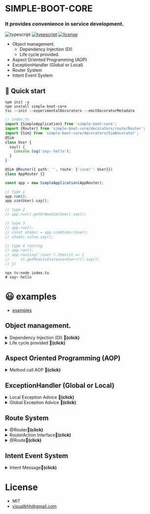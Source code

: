 SIMPLE-BOOT-CORE
===
### It provides convenience in service development.  
![typescript](https://img.shields.io/badge/-typescript-black?logo=typescript) [![typescript](https://img.shields.io/badge/-npm-black?logo=npm)](https://www.npmjs.com/package/simple-boot-core) [![license](https://img.shields.io/badge/license-MIT-green)](LICENSE.md)  

* Object management.
   * Dependency Injection (DI)
   * Life cycle provided.
* Aspect Oriented Programming (AOP)
* ExceptionHandler (Global or Local)
* Router System 
* Intent Event System


## 🚀 Quick start
```shell
npm init -y
npm install simple-boot-core
tsc --init --experimentalDecorators --emitDecoratorMetadata
```
```typescript
// index.ts
import {SimpleApplication} from 'simple-boot-core';
import {Router} from 'simple-boot-core/decorators/route/Router';
import {Sim} from 'simple-boot-core/decorators/SimDecorator';
@Sim
class User {
  say() {
    console.log('say~ hello');
  }
}

@Sim @Router({ path: '', route: {'/user': User}})
class AppRouter {}

const app = new SimpleApplication(AppRouter);

// type 1
app.run();
app.sim(User).say();

// type 2
// app.run().getOrNewSim(User).say();

// type 3
// app.run();
// const atomic = app.simAtomic(User);
// atomic.value.say();

// type 4 routing
// app.run();
// app.routing('/user').then(it => {
//     it.getModuleInstance<User>()?.say();
// })

```
```shell
npx ts-node index.ts
# say~ hello
```

# 😃 examples
- [examples](./examples)

## Object management.
<details>
  <summary>Dependency Injection (DI) <strong>🔻(click)</strong></summary>

## @Sim
Decorators must be declared to be managed.
```typescript
@Sim
class ProjectService {
  sum(x: number, y: number) {
    return x + y;
  }
}

@Sim
class User {

  constructor(private projectService: ProjectService) {
  }

  say() {
    console.log(`say~ hello: ${this.projectService.sum(5, 25)}`);
  }
}
// 💥 call say()
// say~ hello: 30
```
## SimConfig
```typescript
export enum Lifecycle {
  /**
   * The default registration scope, Each resolve will return the same instance (including resolves from child containers)
   */
  Singleton = 'Singleton',
  /**
   * a new instance will be created with each resolve
   */
  Transient = 'Transient'
}

export interface SimConfig {
  symbol?: Symbol | (Symbol[]);
  scheme?: string | (string[]);
  scope?: Lifecycle;
  autoStart?: boolean;  // auto start = auto new
  proxy?: ((ProxyHandler<any> | ConstructorType<any> | Function)) | (ProxyHandler<any> | ConstructorType<any> | Function)[];
  type?: (ConstructorType<any> | Function) | (ConstructorType<any> | Function)[];
  using?: (ConstructorType<any> | Function) | (ConstructorType<any> | Function)[];
}
@Sim({...config})
class test {}
```
</details>

<details>
  <summary>Life cycle provided <strong>🔻(click)</strong></summary>

## OnSimCreate interface
Sim Object created just one call
```typescript
@Sim
class User implements OnSimCreate {
  onSimCreate(): void {
    console.log('on Create')
  }
}
// output 💥
// on Create
```
</details>





## Aspect Oriented Programming (AOP)
<details>
  <summary>Method call AOP <strong>🔻(click)</strong></summary>

## @Before @After
```typescript
@Sim
class User {

  @Before({property: 'say'})
  sayBefore() {
    console.log('sayBefore')
  }

  @After({property: 'say'})
  sayAfter() {
    console.log('sayAfter')
  }

  say() {
    console.log(`say~ hello`);
  }
}
// 💥 call say()
// sayBefore
// say~ hello
// sayAfter
```
</details>



## ExceptionHandler (Global or Local)
<details>
  <summary>Local Exception Advice <strong>🔻(click)</strong></summary>

## @ExceptionHandler
```typescript
@Sim
class User {

  @ExceptionHandler()
  otherException(@Inject({situationType: ExceptionHandlerSituationType.ERROR_OBJECT}) e: any) {
    console.log(`otherException : ${e.message}`)
  }

  @ExceptionHandler({type: Error})
  errorTypeException(e: Error) {
    console.log(`errorTypeException : ${e.message}`)
  }

  say1() {
    console.log(`say~ hello`);
    throw {message: 'otherException'}
  }

  say2() {
    console.log(`say~ hello`);
    throw new Error('error');
  }

}

// 💥 call say1()
// say~ hello
// { message: 'otherException' }
// otherException : otherException

// 💥 call say2()
// say~ hello
// Error: error at ...
// errorTypeException : error

```
</details>
<details>
  <summary>Global Exception Advice <strong>🔻(click)</strong></summary>

```typescript
@Sim
class GlobalAdvice {
  @ExceptionHandler()
  otherException(@Inject({situationType: ExceptionHandlerSituationType.ERROR_OBJECT}) e: any) {
    console.log(`otherException : ${e.message}`)
  }

  @ExceptionHandler({type: Error})
  errorTypeException(e: Error) {
    console.log(`errorTypeException : ${e.message}`)
  }
}

@Sim
class User {
  say1() {
    console.log(`say~ hello`);
    throw {message: 'otherException'}
  }

  say2() {
    console.log(`say~ hello`);
    throw new Error('error');
  }

}
const option = new SimOption([GlobalAdvice])
new SimpleApplication(AppRouter, option).run().routing('/user').then(it => {
  it.getModuleInstance<User>()?.say1();
})
// 💥 call say1()
// say~ hello
// { message: 'otherException' }
// otherException : otherException

// 💥 call say2()
// say~ hello
// Error: error at ...
// errorTypeException : error

```
</details>



## Route System
<details>
  <summary>@Router<strong>🔻(click)</strong></summary>

```typescript
@Sim
@Router({
  path: '',
  route: {
    '/user': User
  }
})
class AppRouter {
}
```
</details>
<details>
  <summary>RouterAction Interface<strong>🔻(click)</strong></summary>

### route change call canActivate meehod

```typescript
@Sim
@Router({
  path: '',
  route: {
    '/user': User
  }
})
class AppRouter implements RouterAction {

  async canActivate(url: Intent, module: any) {
    console.log('--', url, module)
  }

}

const option = new SimOption([GlobalAdvice])
new SimpleApplication(AppRouter, option).run().routing('/user').then(it => {
  it.getModuleInstance<User>()?.say();
})
// output 💥
// -- Intent { uri: '/user', data: undefined, event: undefined } User { say: [Function (anonymous)], say2: [Function (anonymous)] }
// say~ hello

```
</details>


<details>
  <summary>@Route<strong>🔻(click)</strong></summary>  

```typescript
@Sim
@Router({
  path: ''
})
class AppRouter {
    
  @Route({path:'/user'})
  user1() {
    console.log('user say1~')
  }
  
  @Route({path:'/user'})
  user2() {
    console.log('user say2~')
  }
  
  @Route({path:'/user-props'})
  user2(props: string) {
    console.log('user propss', props)
  }
}

const option = new SimOption([GlobalAdvice])
new SimpleApplication(AppRouter, option).run().routing('/user').then(it => {
  it.propertyKeys?.forEach(key => {
    it.executeModuleProperty(key);
  });
})
new SimpleApplication(AppRouter, option).run().routing('/user-props').then(it => {
  // direct call
  let propertyKey = it.propertyKeys?.[0];
  let moduleInstance = routerModule.getModuleInstance<(props: string) => void>(propertyKey);
  moduleInstance('propData');
})
// output 💥
// user say1~
// user say2~

```
</details>


## Intent Event System
<details>
  <summary>Intent Message<strong>🔻(click)</strong></summary>

* transmit data between objects and generate events
* send data and generate events to @Sim scheme
  - Support Object transmission
  - Support query parameters
  - Allocate directly to variables
  -  Calling the method
```typescript
@Sim({scheme: 'AppRouter'}) @Router({path: '',route: {'/user': User}})
class AppRouter {
  say(intent: Intent) {
    console.log('say1-->', intent.data);
  }
}
```
```typescript
const app = new SimpleApplication(AppRouter).run();
app.publishIntent(new Intent('AppRouter://say1', {name: 'visualkhh', age: 99}));
// output 💥
// say1--> { name: 'visualkhh', age: 99 }
```
```typescript
const intent = new Intent('AppRouter://say2', ['visualkhh', 99]);
intent.publishType = PublishType.INLINE_DATA_PARAMETERS;
app.publishIntent(intent);
// output 💥
// say2--> visualkhh 99
```
```typescript
const global = new Intent('://say2'); // <-- global intent message event
const queryParam = new Intent('scheme://say2?age=5&name=visualkhh'); // <-- query parameter
queryParam.queryParams.name;
queryParam.queryParams.age;
```
</details>


# License
* MIT
* visualkhh@gmail.com



